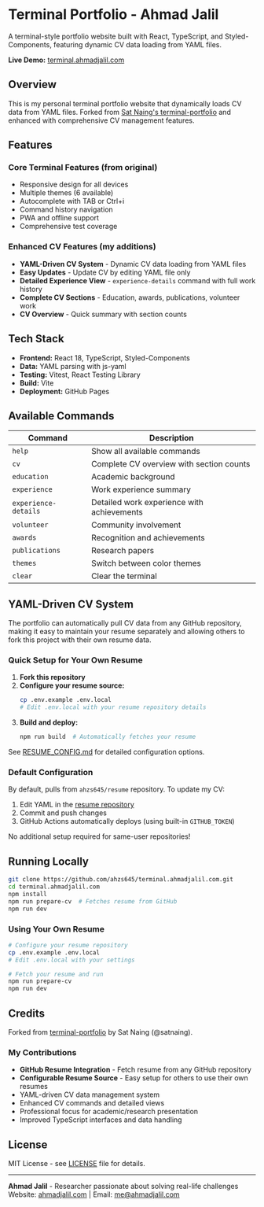 # Terminal Portfolio - Ahmad Jalil

A terminal-style portfolio website built with React, TypeScript, and Styled-Components, featuring dynamic CV data loading from YAML files.

**Live Demo:** [terminal.ahmadjalil.com](https://terminal.ahmadjalil.com)

## Overview

This is my personal terminal portfolio website that dynamically loads CV data from YAML files. Forked from [Sat Naing's terminal-portfolio](https://github.com/satnaing/terminal-portfolio) and enhanced with comprehensive CV management features.

## Features

### Core Terminal Features (from original)
- Responsive design for all devices
- Multiple themes (6 available)
- Autocomplete with TAB or Ctrl+i
- Command history navigation
- PWA and offline support
- Comprehensive test coverage

### Enhanced CV Features (my additions)
- **YAML-Driven CV System** - Dynamic CV data loading from YAML files
- **Easy Updates** - Update CV by editing YAML file only
- **Detailed Experience View** - `experience-details` command with full work history
- **Complete CV Sections** - Education, awards, publications, volunteer work
- **CV Overview** - Quick summary with section counts

## Tech Stack

- **Frontend:** React 18, TypeScript, Styled-Components
- **Data:** YAML parsing with js-yaml
- **Testing:** Vitest, React Testing Library
- **Build:** Vite
- **Deployment:** GitHub Pages

## Available Commands

| Command | Description |
|---------|-------------|
| `help` | Show all available commands |
| `cv` | Complete CV overview with section counts |
| `education` | Academic background |
| `experience` | Work experience summary |
| `experience-details` | Detailed work experience with achievements |
| `volunteer` | Community involvement |
| `awards` | Recognition and achievements |
| `publications` | Research papers |
| `themes` | Switch between color themes |
| `clear` | Clear the terminal |

## YAML-Driven CV System

The portfolio can automatically pull CV data from any GitHub repository, making it easy to maintain your resume separately and allowing others to fork this project with their own resume data.

### Quick Setup for Your Own Resume

1. **Fork this repository**
2. **Configure your resume source:**
   ```bash
   cp .env.example .env.local
   # Edit .env.local with your resume repository details
   ```
3. **Build and deploy:**
   ```bash
   npm run build  # Automatically fetches your resume
   ```

See [RESUME_CONFIG.md](RESUME_CONFIG.md) for detailed configuration options.

### Default Configuration

By default, pulls from `ahzs645/resume` repository. To update my CV:

1. Edit YAML in the [resume repository](https://github.com/ahzs645/resume)
2. Commit and push changes
3. GitHub Actions automatically deploys (using built-in `GITHUB_TOKEN`)

No additional setup required for same-user repositories!

## Running Locally

```bash
git clone https://github.com/ahzs645/terminal.ahmadjalil.com.git
cd terminal.ahmadjalil.com
npm install
npm run prepare-cv  # Fetches resume from GitHub
npm run dev
```

### Using Your Own Resume

```bash
# Configure your resume repository
cp .env.example .env.local
# Edit .env.local with your settings

# Fetch your resume and run
npm run prepare-cv
npm run dev
```

## Credits

Forked from [terminal-portfolio](https://github.com/satnaing/terminal-portfolio) by Sat Naing (@satnaing).

### My Contributions
- **GitHub Resume Integration** - Fetch resume from any GitHub repository
- **Configurable Resume Source** - Easy setup for others to use their own resumes
- YAML-driven CV data management system
- Enhanced CV commands and detailed views
- Professional focus for academic/research presentation
- Improved TypeScript interfaces and data handling

## License

MIT License - see [LICENSE](LICENSE) file for details.

---

**Ahmad Jalil** - Researcher passionate about solving real-life challenges  
Website: [ahmadjalil.com](https://ahmadjalil.com) | Email: me@ahmadjalil.com